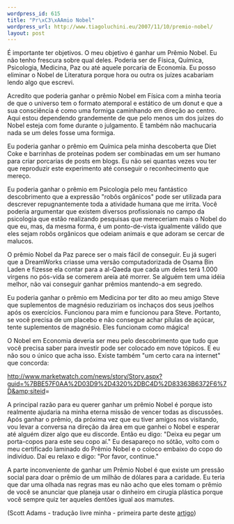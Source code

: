 ```yaml
--- 
wordpress_id: 615
title: "Pr\xC3\xAAmio Nobel"
wordpress_url: http://www.tiagoluchini.eu/2007/11/10/premio-nobel/
layout: post
---
```

É importante ter objetivos. O meu objetivo é ganhar um Prêmio Nobel. Eu não tenho frescura sobre qual deles. Poderia ser de Física, Química, Psicologia, Medicina, Paz ou até aquele porcaria de Economia. Eu posso eliminar o Nobel de Literatura porque hora ou outra os juízes acabariam lendo algo que escrevi.

Acredito que poderia ganhar o prêmio Nobel em Física com a minha teoria de que o universo tem o formato atemporal e estático de um donut e que a sua consciência é como uma formiga caminhando em direção ao centro. Aqui estou dependendo grandemente de que pelo menos um dos juízes do Nobel esteja com fome durante o julgamento. E também não machucaria nada se um deles fosse uma formiga.

Eu poderia ganhar o prêmio em Química pela minha descoberta que Diet Coke e barrinhas de proteínas podem ser combinadas em um ser humano para criar porcarias de posts em blogs. Eu não sei quantas vezes vou ter que reproduzir este experimento até conseguir o reconhecimento que mereço.

Eu poderia ganhar o prêmio em Psicologia pelo meu fantástico descobrimento que a expressão "robôs orgânicos" pode ser utilizada para descrever repugnantemente toda a atividade humana que me irrita. Você poderia argumentar que existem diversos profissionais no campo da psicologia que estão realizando pesquisas que mereceriam mais o Nobel do que eu, mas, da mesma forma, é um ponto-de-vista igualmente válido que eles sejam robôs orgânicos que odeiam animais e que adoram se cercar de malucos.

O prêmio Nobel da Paz parece ser o mais fácil de conseguir. Eu já sugeri que a DreamWorks criasse uma versão computadorizada de Osama Bin Laden e fizesse ela contar para a al-Qaeda que cada um deles terá 1.000 virgens no pós-vida se comerem areia até morrer. Se alguém tem uma idéia melhor, não vai conseguir ganhar prêmios mantendo-a em segredo.

Eu poderia ganhar o prêmio em Medicina por ter dito ao meu amigo Steve que suplementos de magnésio reduziriam os inchaços dos seus joelhos após os exercícios. Funcionou para mim e funcionou para Steve. Portanto, se você precisa de um placebo e não consegue achar pílulas de açúcar, tente suplementos de magnésio. Eles funcionam como mágica!

O Nobel em Economia deveria ser meu pelo descobrimento que tudo que você precisa saber para investir pode ser colocado em nove tópicos. E eu não sou o único que acha isso. Existe também "um certo cara na internet" que concorda:

<a href="http://www.marketwatch.com/news/story/Story.aspx?guid=%7BBE57F0AA%2D03D9%2D4320%2DBC4D%2D83363B6372F6%7D&amp;siteid" target="_blank">http://www.marketwatch.com/news/story/Story.aspx?guid=%7BBE57F0AA%2D03D9%2D4320%2DBC4D%2D83363B6372F6%7D&amp;siteid</a>=

A principal razão para eu querer ganhar um prêmio Nobel é porque isto realmente ajudaria na minha eterna missão de vencer todas as discussões. Após ganhar o prêmio, da próxima vez que eu tiver amigos nos visitando, vou levar a conversa na direção da área em que ganhei o Nobel e esperar até alguém dizer algo que eu discorde. Então eu digo: "Deixa eu pegar um porta-copos para este seu copo aí." Eu desapareço no sótão, volto com o meu certificado laminado do Prêmio Nobel e o coloco embaixo do copo do indivíduo. Daí eu relaxo e digo: "Por favor, continue."

A parte inconveniente de ganhar um Prêmio Nobel é que existe um pressão social para doar o prêmio de um milhão de dólares para a caridade. Eu teria que dar uma olhada nas regras mas eu não acho que eles tomam o prêmio de você se anunciar que planeja usar o dinheiro em cirugia plástica porque você sempre quiz ter aqueles dentões igual aos mamutes.

(Scott Adams - tradução livre minha - primeira parte deste <a href="http://dilbertblog.typepad.com/the_dilbert_blog/2007/11/nobel-prize.html" target="_blank">artigo</a>)
